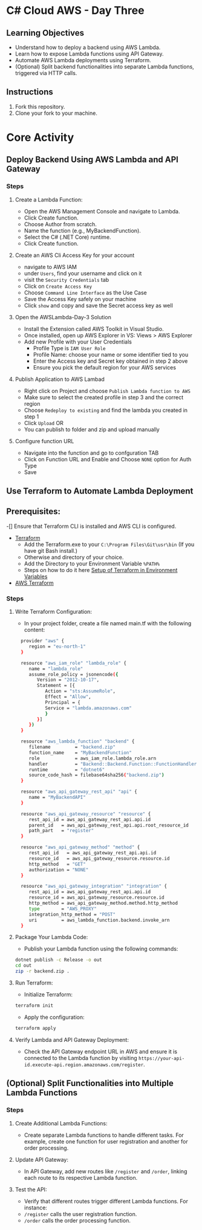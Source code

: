 # C# Cloud AWS - Day Three

## Learning Objectives
   - Understand how to deploy a backend using AWS Lambda.
   - Learn how to expose Lambda functions using API Gateway.
   - Automate AWS Lambda deployments using Terraform.
   - (Optional) Split backend functionalities into separate Lambda functions, triggered via HTTP calls.

## Instructions

1. Fork this repository.
2. Clone your fork to your machine.

# Core Activity

## Deploy Backend Using AWS Lambda and API Gateway
### Steps
1. Create a Lambda Function:
   - Open the AWS Management Console and navigate to Lambda.
   - Click Create function.
   - Choose Author from scratch.
   - Name the function (e.g., MyBackendFunction).
   - Select the C# (.NET Core) runtime.
   - Click Create function.

2. Create an AWS Cli Access Key for your account
   - navigate to AWS IAM
   - under `Users`, find your username and click on it
   - visit the `Security Credentials` tab
   - Click on `Create Access Key`
   - Choose `Command Line Interface` as the Use Case
   - Save the Access Key safely on your machine
   - Click `show` and copy and save the Secret access key as well

3. Open the AWSLambda-Day-3 Solution
   - Install the Extension called AWS Toolkit in Visual Studio.
   - Once installed, open up AWS Explorer in VS: Views > AWS Explorer
   - Add new Profile with your User Credentials
      - Profile Type is `IAM User Role`
      - Profile Name: choose your name or some identifier tied to you
      - Enter the Access key and Secret key obtained in step 2 above
      - Ensure you pick the default region for your AWS services

4. Publish Application to AWS Lambad
   - Right click on Project and choose `Publish Lambda function to AWS`
   - Make sure to select the created profile in step 3 and the correct region
   - Choose `Redeploy to existing` and find the lambda you created in step 1
   - Click `Upload`
   OR
   - You can publish to folder and zip and upload manually

4. Configure function URL
   - Navigate into the function and go to confguration TAB
   - Click on Function URL and Enable and Choose `NONE` option for Auth Type
   - Save


## Use Terraform to Automate Lambda Deployment
## Prerequisites:
   -[] Ensure that Terraform CLI is installed and AWS CLI is configured.
   - [Terraform](https://developer.hashicorp.com/terraform/install)
     - Add the Terraform.exe to your `C:\Program Files\Git\usr\bin` (If you have git Bash install.)
     - Otherwise and directory of your choice.
     - Add the Directory to your Environment Variable `%PATH%`
     - Steps on how to do it here [Setup of Terraform in Environment Variables](https://stackoverflow.com/a/55949463)
   - [AWS Terraform](https://developer.hashicorp.com/terraform/tutorials/aws-get-started)

### Steps
1. Write Terraform Configuration:
    - In your project folder, create a file named main.tf with the following content:
    ```bash
      provider "aws" {
         region = "eu-north-1"
      }

      resource "aws_iam_role" "lambda_role" {
         name = "lambda_role"
         assume_role_policy = jsonencode({
            Version = "2012-10-17",
            Statement = [{
               Action = "sts:AssumeRole",
               Effect = "Allow",
               Principal = {
               Service = "lambda.amazonaws.com"
               }
            }]
         })
      }

      resource "aws_lambda_function" "backend" {
         filename         = "backend.zip"
         function_name    = "MyBackendFunction"
         role             = aws_iam_role.lambda_role.arn
         handler          = "Backend::Backend.Function::FunctionHandler"
         runtime          = "dotnet6"
         source_code_hash = filebase64sha256("backend.zip")
      }

      resource "aws_api_gateway_rest_api" "api" {
         name = "MyBackendAPI"
      }

      resource "aws_api_gateway_resource" "resource" {
         rest_api_id = aws_api_gateway_rest_api.api.id
         parent_id   = aws_api_gateway_rest_api.api.root_resource_id
         path_part   = "register"
      }

      resource "aws_api_gateway_method" "method" {
         rest_api_id   = aws_api_gateway_rest_api.api.id
         resource_id   = aws_api_gateway_resource.resource.id
         http_method   = "GET"
         authorization = "NONE"
      }

      resource "aws_api_gateway_integration" "integration" {
         rest_api_id = aws_api_gateway_rest_api.api.id
         resource_id = aws_api_gateway_resource.resource.id
         http_method = aws_api_gateway_method.method.http_method
         type        = "AWS_PROXY"
         integration_http_method = "POST"
         uri         = aws_lambda_function.backend.invoke_arn
      }
   ```

2. Package Your Lambda Code:
   - Publish your Lambda function using the following commands:
   ```bash
   dotnet publish -c Release -o out
   cd out
   zip -r backend.zip .

   ```

3. Run Terraform:
   - Initialize Terraform:
   ```bash
   terraform init
   ```
   - Apply the configuration:
   ```bash
   terraform apply
   ```
4. Verify Lambda and API Gateway Deployment:
   - Check the API Gateway endpoint URL in AWS and ensure it is connected to the Lambda function by visiting `https://your-api-id.execute-api.region.amazonaws.com/register`.

## (Optional) Split Functionalities into Multiple Lambda Functions
### Steps

1. Create Additional Lambda Functions:
   - Create separate Lambda functions to handle different tasks. For example, create one function for user registration and another for order processing.

2. Update API Gateway:
   - In API Gateway, add new routes like `/register` and `/order`, linking each route to its respective Lambda function.

3. Test the API:
   - Verify that different routes trigger different Lambda functions. For instance:
   - `/register` calls the user registration function.
   - `/order` calls the order processing function.
